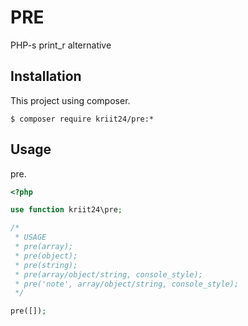 # PRE
PHP-s print_r alternative

## Installation
This project using composer.
```
$ composer require kriit24/pre:*
```

## Usage
pre.
```php
<?php

use function kriit24\pre;

/*
 * USAGE
 * pre(array);
 * pre(object);
 * pre(string);
 * pre(array/object/string, console_style);
 * pre('note', array/object/string, console_style);
 */

pre([]);
```